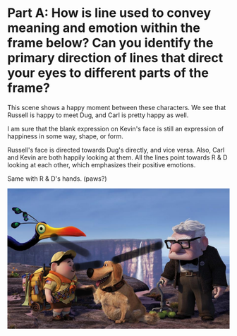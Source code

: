 # Part A: How is line used to convey meaning and emotion within the frame below? Can you identify the primary direction of lines that direct your eyes to different parts of the frame?

This scene shows a happy moment between these characters. We see that Russell is happy to meet Dug, and Carl is pretty happy as well. 

I am sure that the blank expression on Kevin's face is still an expression of happiness in some way, shape, or form. 

Russell's face is directed towards Dug's directly, and vice versa. Also, Carl and Kevin are both happily looking at them. All the lines point towards R & D looking at each other, which emphasizes their positive emotions. 

Same with R & D's hands. (paws?) 

![up](https://github.com/MasqueradeOfSilence/pixar-in-a-box/blob/main/storytelling/visual_language/up.png?raw=true)













